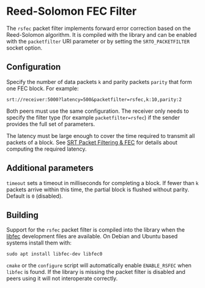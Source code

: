 # Reed-Solomon FEC Filter

The `rsfec` packet filter implements forward error correction based on the Reed-Solomon algorithm. It is compiled with the library and can be enabled with the `packetfilter` URI parameter or by setting the `SRTO_PACKETFILTER` socket option.

## Configuration

Specify the number of data packets `k` and parity packets `parity` that form one FEC block. For example:

```
srt://receiver:5000?latency=500&packetfilter=rsfec,k:10,parity:2
```

Both peers must use the same configuration. The receiver only needs to specify the filter type (for example `packetfilter=rsfec`) if the sender provides the full set of parameters.

The latency must be large enough to cover the time required to transmit all packets of a block. See [SRT Packet Filtering & FEC](packet-filtering-and-fec.md) for details about computing the required latency.

## Additional parameters

`timeout` sets a timeout in milliseconds for completing a block. If fewer than `k` packets arrive within this time, the partial block is flushed without parity. Default is `0` (disabled).

## Building

Support for the `rsfec` packet filter is compiled into the library when the
[libfec](https://github.com/quiet/libfec) development files are available.
On Debian and Ubuntu based systems install them with:

```shell
sudo apt install libfec-dev libfec0
```

`cmake` or the `configure` script will automatically enable `ENABLE_RSFEC` when
`libfec` is found. If the library is missing the packet filter is disabled and
peers using it will not interoperate correctly.
